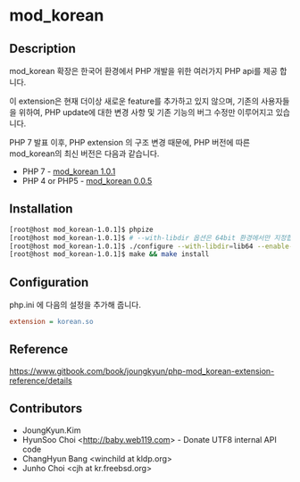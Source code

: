 # mod_korean

## Description

mod_korean 확장은 한국어 환경에서 PHP 개발을 위한 여러가지 PHP api를 제공 합니다.

이 extension은 현재 더이상 새로운 feature를 추가하고 있지 않으며, 기존의 사용자들을 위하여, PHP update에 대한 변경 사항 및 기존 기능의 버그 수정만 이루어지고 있습니다.

PHP 7 발표 이후, PHP extension 의 구조 변경 때문에, PHP 버전에 따른 mod_korean의 최신 버전은 다음과 같습니다.

 * PHP 7 - [mod_korean 1.0.1](https://github.com/OOPS-ORG-PHP/mod_korean/releases/tag/1.0.1)
 * PHP 4 or PHP5 - [mod_korean 0.0.5](https://github.com/OOPS-ORG-PHP/mod_korean/releases/tag/0.1.5)

## Installation

```bash
[root@host mod_korean-1.0.1]$ phpize
[root@host mod_korean-1.0.1]$ # --with-libdir 옵션은 64bit 환경에서만 지정합니다.
[root@host mod_korean-1.0.1]$ ./configure --with-libdir=lib64 --enable-korean --enable-korean-gd=builtin
[root@host mod_korean-1.0.1]$ make && make install
```

## Configuration

php.ini 에 다음의 설정을 추가해 줍니다.

```ini
extension = korean.so
```

## Reference

https://www.gitbook.com/book/joungkyun/php-mod_korean-extension-reference/details

## Contributors
 * JoungKyun.Kim
 * HyunSoo Choi &lt;http://baby.web119.com&gt; - Donate UTF8 internal API code
 * ChangHyun Bang &lt;winchild at kldp.org&gt;
 * Junho Choi &lt;cjh at kr.freebsd.org&gt;

